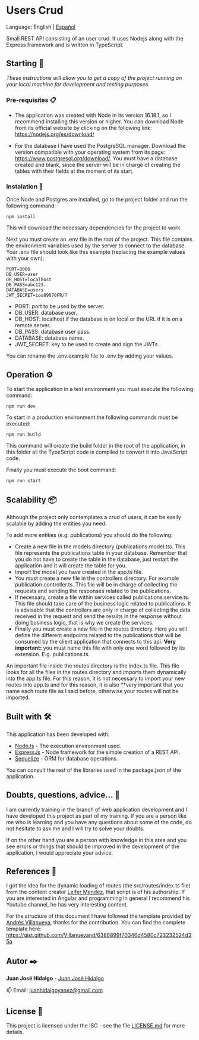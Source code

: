 # Users Crud

Language: English | [Español](./docs/README-ES.md)

Small REST API consisting of an user crud. It uses Nodejs along with the Express framework and is written in TypeScript.

## Starting 🚀

_These instructions will allow you to get a copy of the project running on your local machine for development and testing purposes._


### Pre-requisites 📋

* The application was created with Node in its version 16.18.1, so I recommend installing this version or higher. You can download Node from its official website by clicking on the following link: https://nodejs.org/es/download/

* For the database I have used the PostgreSQL manager. Download the version compatible with your operating system from its page: https://www.postgresql.org/download/. You must have a database created and blank, since the server will be in charge of creating the tables with their fields at the moment of its start.

### Instalation 🔧

Once Node and Postgres are installed, go to the project folder and run the following command:

```
npm install
```

This will download the necessary dependencies for the project to work.

Next you must create an .env file in the root of the project. This file contains the environment variables used by the server to connect to the database. Your .env file should look like this example (replacing the example values with your own):

```
PORT=3000
DB_USER=user
DB_HOST=localhost
DB_PASS=abc123.
DATABASE=users
JWT_SECRET=iou89070FR/?
```
* PORT: port to be used by the server.
* DB_USER: database user.
* DB_HOST: localhost if the database is on local or the URL if it is on a remote server.
* DB_PASS: database user pass.
* DATABASE: database name.
* JWT_SECRET: key to be used to create and sign the JWTs.

You can rename the .env.example file to .env by adding your values.

## Operation ⚙️

To start the application in a test environment you must execute the following command:

```
npm run dev
```

To start in a production environment the following commands must be executed:

```
npm run build
```

This command will create the build folder in the root of the application, in this folder all the TypeScript code is compiled to convert it into JavaScript code.

Finally you must execute the boot command:

```
npm run start
```

## Scalability 📦

Although the project only contemplates a crud of users, it can be easily scalable by adding the entities you need.

To add more entities (e.g. publications) you should do the following:

* Create a new file in the models directory (publications.model.ts). This file represents the publications table in your database. Remember that you do not have to create the table in the database, just restart the application and it will create the table for you.
* Import the model you have created in the app.ts file.
* You must create a new file in the controllers directory. For example publication.controller.ts. This file will be in charge of collecting the requests and sending the responses related to the publications.
* If necessary, create a file within services called publications.service.ts. This file should take care of the business logic related to publications. It is advisable that the controllers are only in charge of collecting the data received in the request and send the results in the response without doing business logic, that is why we create the services.
* Finally you must create a new file in the routes directory. Here you will define the different endpoints related to the publications that will be consumed by the client application that connects to this api. **Very important:** you must name this file with only one word followed by its extension. E.g. publications.ts.

An important file inside the routes directory is the index.ts file. This file looks for all the files in the routes directory and imports them dynamically into the app.ts file. For this reason, it is not necessary to import your new routes into app.ts and for this reason, it is also **very important that you name each route file as I said before, otherwise your routes will not be imported.

## Built with 🛠️

This application has been developed with:

* [NodeJs](https://nodejs.org/en/) - The execution environment used.
* [ExpressJs](https://expressjs.com/es/) - Node framework for the simple creation of a REST API.
* [Sequelize](https://sequelize.org/) - ORM for database operations.

You can consult the rest of the libraries used in the package.json of the application.

## Doubts, questions, advice... 📖

I am currently training in the branch of web application development and I have developed this project as part of my training. If you are a person like me who is learning and you have any questions about some of the code, do not hesitate to ask me and I will try to solve your doubts.

If on the other hand you are a person with knowledge in this area and you see errors or things that should be improved in the development of the application, I would appreciate your advice.

## References 📌

I got the idea for the dynamic loading of routes (the src/routes/index.ts file) from the content creator [Leifer Mendez](https://www.youtube.com/@LeiferMendez), that script is of his authorship. If you are interested in Angular and programming in general I recommend his Youtube channel, he has very interesting content.

For the structure of this document I have followed the template provided by [Andrés Villanueva](https://github.com/Villanuevand), thanks for the contribution. You can find the complete template here: https://gist.github.com/Villanuevand/6386899f70346d4580c723232524d35a

## Autor ✒️

**Juan José Hidalgo** - [Juan José Hidalgo](https://github.com/Juan-Jose-Hidalgo) 

:mailbox: Email: juanhidalgoyanez@gmail.com

## License 📄

This project is licensed under the ISC - see the file [LICENSE.md](./docs/LICENSE.md) for more details.

